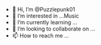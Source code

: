 - 👋 Hi, I’m @Puzzlepunk01
- 👀 I’m interested in ...Music
- 🌱 I’m currently learning ...
- 💞️ I’m looking to collaborate on ...
- 📫 How to reach me ...

<!---
Puzzlepunk01/Puzzlepunk01 is a ✨ special ✨ repository because its `README.md` (this file) appears on your GitHub profile.
You can click the Preview link to take a look at your changes.
--->
